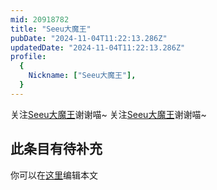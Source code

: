 ```yaml
---
mid: 20918782
title: "Seeu大魔王"
pubDate: "2024-11-04T11:22:13.286Z"
updatedDate: "2024-11-04T11:22:13.286Z"
profile:
  {
    Nickname: ["Seeu大魔王"],
  }
---
```


关注[Seeu大魔王](https://space.bilibili.com/20918782)谢谢喵~ 关注[Seeu大魔王](https://space.bilibili.com/20918782)谢谢喵~

## 此条目有待补充
你可以在[这里](https://github.com/Yuhanawa/VTuber.ICU-Content/edit/master/v/Seeu大魔王/index.md)编辑本文
